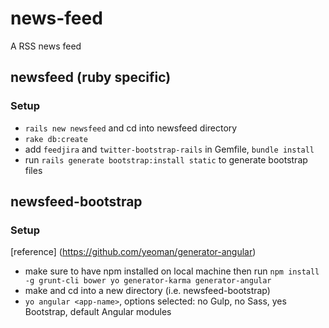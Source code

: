 # news-feed
A RSS news feed

## newsfeed (ruby specific)
### Setup
- `rails new newsfeed` and cd into newsfeed directory
- `rake db:create`
- add `feedjira` and `twitter-bootstrap-rails` in Gemfile, `bundle install`
- run `rails generate bootstrap:install static` to generate bootstrap files

## newsfeed-bootstrap
### Setup
[reference] (https://github.com/yeoman/generator-angular)
- make sure to have npm installed on local machine then run `npm install -g grunt-cli bower yo generator-karma generator-angular`
- make and cd into a new directory (i.e. newsfeed-bootstrap)
- `yo angular <app-name>`, options selected: no Gulp, no Sass, yes Bootstrap, default Angular modules